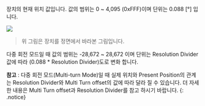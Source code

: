 장치의 현재 위치 값입니다. 값의 범위는 0 ~ 4,095 (0xFFF)이며 단위는 0.088 [&deg;] 입니다.

![](/assets/images/dxl/mx/mx_position.png)

> 위 그림은 장치를 정면에서 바라본 그림입니다.

다중 회전 모드일 때 값의 범위는 -28,672 ~ 28,672 이며 단위는 Resolution Divider 값에 따라 (0.088 * Resolution Divider)도로 변화 합니다.

**참고** : 다중 회전 모드(Multi-turn Mode)일 때 실제 위치와 Present Position의 관계는 Resolution Divider와 Multi Turn offset의 값에 따라 달라 질 수 있습니다. 더 자세한 내용은 Multi Turn offset과 Resolution Divider를 참고 하시기 바랍니다.
{: .notice}
